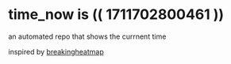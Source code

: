 # time_now is (( 1711702800461 ))

an automated repo that shows the currnent time

inspired by [breakingheatmap](https://github.com/breakingheatmap/breakingheatmap)